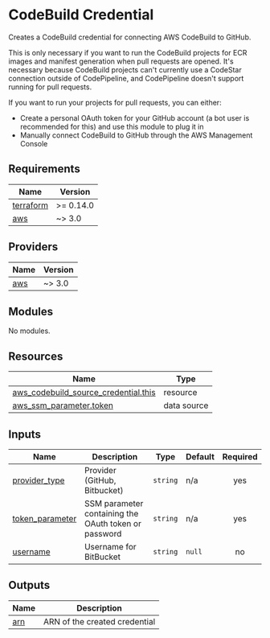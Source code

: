# CodeBuild Credential

Creates a CodeBuild credential for connecting AWS CodeBuild to GitHub.

This is only necessary if you want to run the CodeBuild projects for ECR images
and manifest generation when pull requests are opened. It's necessary because
CodeBuild projects can't currently use a CodeStar connection outside of
CodePipeline, and CodePipeline doesn't support running for pull requests.

If you want to run your projects for pull requests, you can either:

* Create a personal OAuth token for your GitHub account (a bot user is
  recommended for this) and use this module to plug it in
* Manually connect CodeBuild to GitHub through the AWS Management Console

<!-- BEGIN_TF_DOCS -->
## Requirements

| Name | Version |
|------|---------|
| <a name="requirement_terraform"></a> [terraform](#requirement\_terraform) | >= 0.14.0 |
| <a name="requirement_aws"></a> [aws](#requirement\_aws) | ~> 3.0 |

## Providers

| Name | Version |
|------|---------|
| <a name="provider_aws"></a> [aws](#provider\_aws) | ~> 3.0 |

## Modules

No modules.

## Resources

| Name | Type |
|------|------|
| [aws_codebuild_source_credential.this](https://registry.terraform.io/providers/hashicorp/aws/latest/docs/resources/codebuild_source_credential) | resource |
| [aws_ssm_parameter.token](https://registry.terraform.io/providers/hashicorp/aws/latest/docs/data-sources/ssm_parameter) | data source |

## Inputs

| Name | Description | Type | Default | Required |
|------|-------------|------|---------|:--------:|
| <a name="input_provider_type"></a> [provider\_type](#input\_provider\_type) | Provider (GitHub, Bitbucket) | `string` | n/a | yes |
| <a name="input_token_parameter"></a> [token\_parameter](#input\_token\_parameter) | SSM parameter containing the OAuth token or password | `string` | n/a | yes |
| <a name="input_username"></a> [username](#input\_username) | Username for BitBucket | `string` | `null` | no |

## Outputs

| Name | Description |
|------|-------------|
| <a name="output_arn"></a> [arn](#output\_arn) | ARN of the created credential |
<!-- END_TF_DOCS -->
